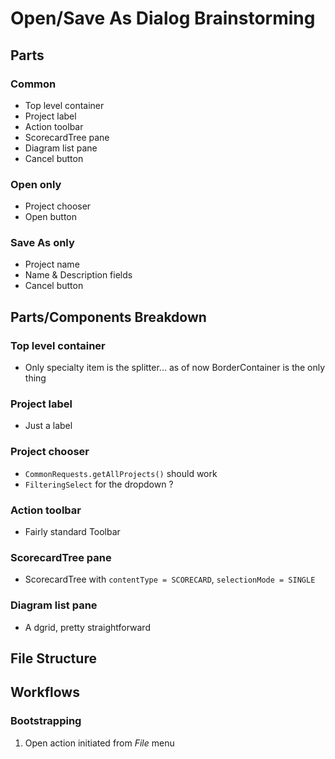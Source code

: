 # Open/Save As Dialog Brainstorming

## Parts

### Common

* Top level container
* Project label
* Action toolbar
* ScorecardTree pane
* Diagram list pane
* Cancel button

### Open only

* Project chooser
* Open button

### Save As only

* Project name
* Name & Description fields
* Cancel button

## Parts/Components Breakdown

### Top level container

* Only specialty item is the splitter... as of now BorderContainer is the only thing

### Project label

* Just a label

### Project chooser

* `CommonRequests.getAllProjects()` should work
* `FilteringSelect` for the dropdown ?

### Action toolbar

* Fairly standard Toolbar

### ScorecardTree pane

* ScorecardTree with `contentType = SCORECARD`, `selectionMode = SINGLE`

### Diagram list pane

* A dgrid, pretty straightforward

## File Structure

## Workflows

### Bootstrapping

1. Open action initiated from *File* menu
